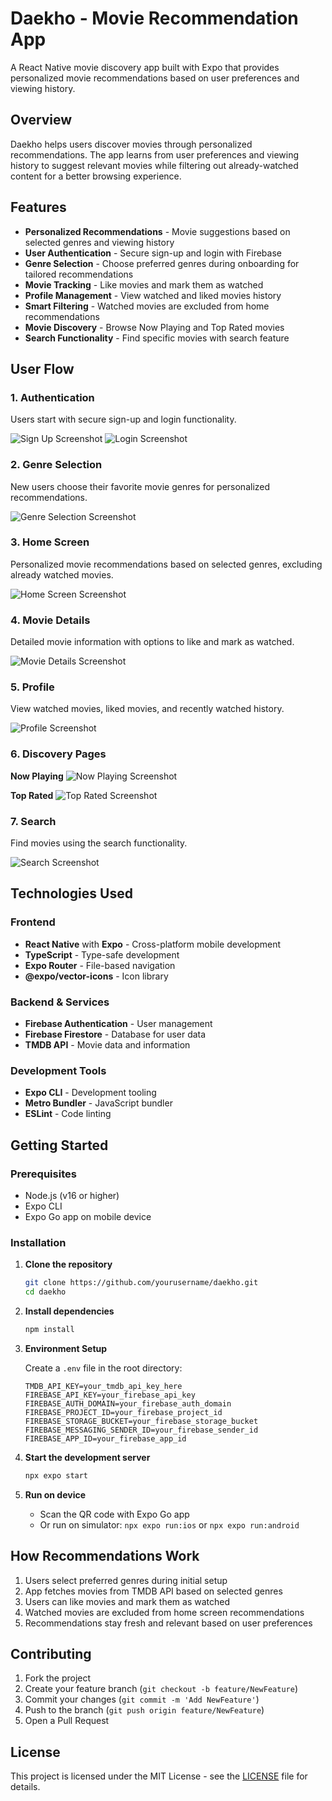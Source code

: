 # Daekho - Movie Recommendation App

A React Native movie discovery app built with Expo that provides personalized movie recommendations based on user preferences and viewing history.

## Overview

Daekho helps users discover movies through personalized recommendations. The app learns from user preferences and viewing history to suggest relevant movies while filtering out already-watched content for a better browsing experience.

## Features

- **Personalized Recommendations** - Movie suggestions based on selected genres and viewing history
- **User Authentication** - Secure sign-up and login with Firebase
- **Genre Selection** - Choose preferred genres during onboarding for tailored recommendations
- **Movie Tracking** - Like movies and mark them as watched
- **Profile Management** - View watched and liked movies history
- **Smart Filtering** - Watched movies are excluded from home recommendations
- **Movie Discovery** - Browse Now Playing and Top Rated movies
- **Search Functionality** - Find specific movies with search feature

## User Flow

### 1. Authentication
Users start with secure sign-up and login functionality.

![Sign Up Screenshot](screenshots/signup.png)
![Login Screenshot](screenshots/login.png)

### 2. Genre Selection
New users choose their favorite movie genres for personalized recommendations.

![Genre Selection Screenshot](screenshots/genre-selection.png)

### 3. Home Screen
Personalized movie recommendations based on selected genres, excluding already watched movies.

![Home Screen Screenshot](screenshots/home.png)

### 4. Movie Details
Detailed movie information with options to like and mark as watched.

![Movie Details Screenshot](screenshots/movie-details.png)

### 5. Profile
View watched movies, liked movies, and recently watched history.

![Profile Screenshot](screenshots/profile.png)

### 6. Discovery Pages

**Now Playing**
![Now Playing Screenshot](screenshots/now-playing.png)

**Top Rated**
![Top Rated Screenshot](screenshots/top-rated.png)

### 7. Search
Find movies using the search functionality.

![Search Screenshot](screenshots/search.png)

## Technologies Used

### Frontend
- **React Native** with **Expo** - Cross-platform mobile development
- **TypeScript** - Type-safe development
- **Expo Router** - File-based navigation
- **@expo/vector-icons** - Icon library

### Backend & Services
- **Firebase Authentication** - User management
- **Firebase Firestore** - Database for user data
- **TMDB API** - Movie data and information

### Development Tools
- **Expo CLI** - Development tooling
- **Metro Bundler** - JavaScript bundler
- **ESLint** - Code linting

## Getting Started

### Prerequisites
- Node.js (v16 or higher)
- Expo CLI
- Expo Go app on mobile device

### Installation

1. **Clone the repository**
   ```bash
   git clone https://github.com/yourusername/daekho.git
   cd daekho
   ```

2. **Install dependencies**
   ```bash
   npm install
   ```

3. **Environment Setup**
   
   Create a `.env` file in the root directory:
   ```env
   TMDB_API_KEY=your_tmdb_api_key_here
   FIREBASE_API_KEY=your_firebase_api_key
   FIREBASE_AUTH_DOMAIN=your_firebase_auth_domain
   FIREBASE_PROJECT_ID=your_firebase_project_id
   FIREBASE_STORAGE_BUCKET=your_firebase_storage_bucket
   FIREBASE_MESSAGING_SENDER_ID=your_firebase_sender_id
   FIREBASE_APP_ID=your_firebase_app_id
   ```

4. **Start the development server**
   ```bash
   npx expo start
   ```

5. **Run on device**
   - Scan the QR code with Expo Go app
   - Or run on simulator: `npx expo run:ios` or `npx expo run:android`

## How Recommendations Work

1. Users select preferred genres during initial setup
2. App fetches movies from TMDB API based on selected genres
3. Users can like movies and mark them as watched
4. Watched movies are excluded from home screen recommendations
5. Recommendations stay fresh and relevant based on user preferences

## Contributing

1. Fork the project
2. Create your feature branch (`git checkout -b feature/NewFeature`)
3. Commit your changes (`git commit -m 'Add NewFeature'`)
4. Push to the branch (`git push origin feature/NewFeature`)
5. Open a Pull Request

## License

This project is licensed under the MIT License - see the [LICENSE](LICENSE) file for details.